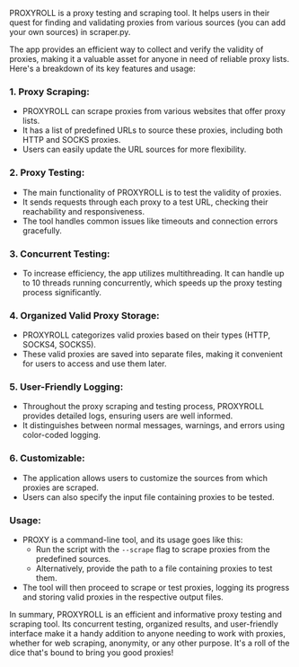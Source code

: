 PROXYROLL is a proxy testing and scraping tool. It helps users in their quest for finding and validating proxies from various sources (you can add your own sources) in scraper.py. 

The app provides an efficient way to collect and verify the validity of proxies, making it a valuable asset for anyone in need of reliable proxy lists. Here's a breakdown of its key features and usage:
### 1. Proxy Scraping:
   - PROXYROLL can scrape proxies from various websites that offer proxy lists.
   - It has a list of predefined URLs to source these proxies, including both HTTP and SOCKS proxies.
   - Users can easily update the URL sources for more flexibility.

### 2. Proxy Testing:
   - The main functionality of PROXYROLL is to test the validity of proxies.
   - It sends requests through each proxy to a test URL, checking their reachability and responsiveness.
   - The tool handles common issues like timeouts and connection errors gracefully.

### 3. Concurrent Testing:
   - To increase efficiency, the app utilizes multithreading. It can handle up to 10 threads running concurrently, which speeds up the proxy testing process significantly.

### 4. Organized Valid Proxy Storage:
   - PROXYROLL categorizes valid proxies based on their types (HTTP, SOCKS4, SOCKS5).
   - These valid proxies are saved into separate files, making it convenient for users to access and use them later.

### 5. User-Friendly Logging:
   - Throughout the proxy scraping and testing process, PROXYROLL provides detailed logs, ensuring users are well informed.
   - It distinguishes between normal messages, warnings, and errors using color-coded logging.

### 6. Customizable:
   - The application allows users to customize the sources from which proxies are scraped.
   - Users can also specify the input file containing proxies to be tested.

### Usage:
   - PROXY is a command-line tool, and its usage goes like this:
     - Run the script with the `--scrape` flag to scrape proxies from the predefined sources.
     - Alternatively, provide the path to a file containing proxies to test them.
   - The tool will then proceed to scrape or test proxies, logging its progress and storing valid proxies in the respective output files.

In summary, PROXYROLL is an efficient and informative proxy testing and scraping tool. Its concurrent testing, organized results, and user-friendly interface make it a handy addition to anyone needing to work with proxies, whether for web scraping, anonymity, or any other purpose. It's a roll of the dice that's bound to bring you good proxies!
